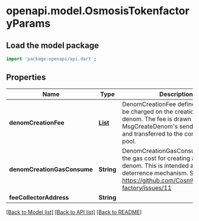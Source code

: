 # openapi.model.OsmosisTokenfactoryParams

## Load the model package
```dart
import 'package:openapi/api.dart';
```

## Properties
Name | Type | Description | Notes
------------ | ------------- | ------------- | -------------
**denomCreationFee** | [**List<TokenfactoryParams200ResponseParamsDenomCreationFeeInner>**](TokenfactoryParams200ResponseParamsDenomCreationFeeInner.md) | DenomCreationFee defines the fee to be charged on the creation of a new denom. The fee is drawn from the MsgCreateDenom's sender account, and transferred to the community pool. | [optional] [default to const []]
**denomCreationGasConsume** | **String** | DenomCreationGasConsume defines the gas cost for creating a new denom. This is intended as a spam deterrence mechanism.  See: https://github.com/CosmWasm/token-factory/issues/11 | [optional] 
**feeCollectorAddress** | **String** |  | [optional] 

[[Back to Model list]](../README.md#documentation-for-models) [[Back to API list]](../README.md#documentation-for-api-endpoints) [[Back to README]](../README.md)


